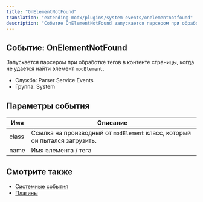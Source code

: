 ```yaml
---
title: "OnElementNotFound"
translation: "extending-modx/plugins/system-events/onelementnotfound"
description: "Событие OnElementNotFound запускается парсером при обработке тегов в контенте страницы, когда не удается найти элемент modElement"
---
```


## Событие: OnElementNotFound

Запускается парсером при обработке тегов в контенте страницы, когда не удается найти элемент `modElement`. 

- Служба: Parser Service Events
- Группа: System

## Параметры события

| Имя    | Описание                                            |
| ----- | ---------------------------------------------------------------- |
| class | Ссылка на производный от `modElement` класс, который он пытался загрузить.  |
| name  | Имя элемента / тега                                      |

## Смотрите также

- [Системные события](extending-modx/plugins/system-events "Системные события")
- [Плагины](extending-modx/plugins "Плагины")